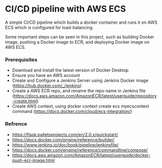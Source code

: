 # CI/CD pipeline with AWS ECS

A simple CI/CD pipeline which builds a docker container and runs it on AWS ECS which is configured for load-balancing.

Some important steps can be seen in this project, such as building Docker image, pushing a Docker image to ECR, and deploying Docker image on AWS ECS.

### Prerequisites
- Download and install the latest version of Docker Desktop
- Ensure you have an AWS account
- Create and Configure a Jenkins Server using Jenkins Docker image (https://hub.docker.com/_/jenkins)
- Create a AWS ECR repo, and rename the repo name in Jenkins file (https://docs.aws.amazon.com/AmazonECR/latest/userguide/repository-create.html)
- Create AWS context, using docker context create ecs myecscontext command (https://docs.docker.com/cloud/ecs-integration/)


### Refrence
- https://flask.palletsprojects.com/en/2.0.x/quickstart/
- https://docs.docker.com/engine/reference/builder/
- https://www.jenkins.io/doc/book/pipeline/jenkinsfile/
- https://docs.docker.com/engine/reference/commandline/compose/
- https://docs.aws.amazon.com/AmazonECR/latest/userguide/docker-push-ecr-image.html
